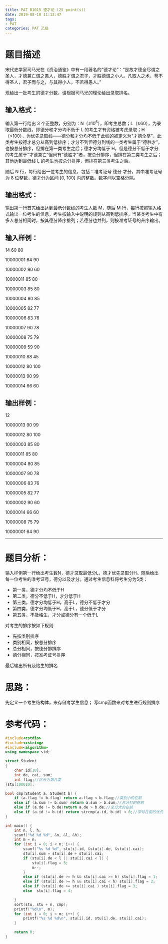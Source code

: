 ```yaml
---
title: PAT B1015 德才论 (25 point(s))
date: 2019-08-10 11:13:47
tags:
- PAT
categories: PAT 乙级
---
```

# 题目描述
宋代史学家司马光在《资治通鉴》中有一段著名的“德才论”：“是故才德全尽谓之圣人，才德兼亡谓之愚人，德胜才谓之君子，才胜德谓之小人。凡取人之术，苟不得圣人，君子而与之，与其得小人，不若得愚人。”

现给出一批考生的德才分数，请根据司马光的理论给出录取排名。
## 输入格式：
输入第一行给出 3 个正整数，分别为：N（≤10<sup>6</sup>），即考生总数；L（≥60），为录取最低分数线，即德分和才分均不低于 L 的考生才有资格被考虑录取；H（<100），为优先录取线——德分和才分均不低于此线的被定义为“才德全尽”，此类考生按德才总分从高到低排序；才分不到但德分到线的一类考生属于“德胜才”，也按总分排序，但排在第一类考生之后；德才分均低于 H，但是德分不低于才分的考生属于“才德兼亡”但尚有“德胜才”者，按总分排序，但排在第二类考生之后；其他达到最低线 L 的考生也按总分排序，但排在第三类考生之后。

随后 N 行，每行给出一位考生的信息，包括：准考证号 德分 才分，其中准考证号为 8 位整数，德才分为区间 [0, 100] 内的整数。数字间以空格分隔。
## 输出格式：
输出第一行首先给出达到最低分数线的考生人数 M，随后 M 行，每行按照输入格式输出一位考生的信息，考生按输入中说明的规则从高到低排序。当某类考生中有多人总分相同时，按其德分降序排列；若德分也并列，则按准考证号的升序输出。
## 输入样例：
14 60 80

10000001 64 90

10000002 90 60

10000011 85 80

10000003 85 80

10000004 80 85

10000005 82 77

10000006 83 76

10000007 90 78

10000008 75 79

10000009 59 90

10000010 88 45

10000012 80 100

10000013 90 99

10000014 66 60
## 输出样例：
12

10000013 90 99

10000012 80 100

10000003 85 80

10000011 85 80

10000004 80 85

10000007 90 78

10000006 83 76

10000005 82 77

10000002 90 60

10000014 66 60

10000008 75 79

10000001 64 90
<hr/>

# 题目分析：
输入样例第一行给出考生数N，德才录取最低分L，德才优先录取分H。随后给出每一位考生的准考证号，德分以及才分。通过考生信息科将考生分为5类：
- 第一类，德才分均不低于H
- 第二类，德分不低于H，才分低于H
- 第三类，德才分均低于H，高于L，德分不低于才分
- 第四类，德才分均低于H，高于L，德分低于才分
- 第五类，不及格生，才分或德分有一个低于L

对考生的排序按如下规则
- 先按类别排序
- 类别相同，按总分排序
- 总分相同，按德分排排序
- 德分相同，按准考证号排序

最后输出所有及格生的排名

# 思路：
先定义一个考生结构体，来存储考学生信息；
写cmp函数来对考生进行规则排序

# 参考代码：
``` c++
#include<cstdio>
#include<cstring>
#include<algorithm>
using namespace std;

struct Student
{
	char id[10];
	int de, cai, sum;
	int flag;//区分为第几类
}stu[100010];

bool cmp(Student a, Student b) {
	if (a.flag != b.flag) return a.flag < b.flag;//类别小的在前
	else if (a.sum != b.sum) return a.sum > b.sum;//总分打的在前
	else if (a.de != b.de)return a.de > b.de;//总分大的在前
	else if (a.id != b.id) return strcmp(a.id, b.id) < 0;//学号在前的优先
}

int main() {
	int n, l, h;
	scanf("%d %d %d", &n, &l, &h);
	int m = n;
	for (int i = 0; i < n; i++) {
		scanf("%s %d %d", stu[i].id, &stu[i].de, &stu[i].cai);
		stu[i].sum = stu[i].de + stu[i].cai;
		if (stu[i].de < l || stu[i].cai < l) {
			stu[i].flag = 5;
			m--;
		}
		else if (stu[i].de >= h && stu[i].cai >= h) stu[i].flag = 1;
		else if (stu[i].de >= h && stu[i].cai < h) stu[i].flag = 2;
		else if (stu[i].de >= stu[i].cai ) stu[i].flag = 3;
		else  stu[i].flag = 4;

	}
	sort(stu, stu + n, cmp);
	printf("%d\n", m);
	for (int i = 0; i < m; i++) {
		printf("%s %d %d\n", stu[i].id, stu[i].de, stu[i].cai);
	}

	return 0;
}
```
